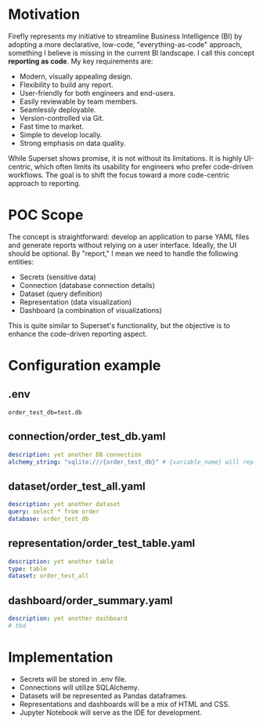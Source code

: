 # Motivation

Firefly represents my initiative to streamline Business Intelligence (BI) by adopting a more declarative, low-code, "everything-as-code" approach, something I believe is missing in the current BI landscape. I call this concept **reporting as code**. My key requirements are:

- Modern, visually appealing design.
- Flexibility to build any report.
- User-friendly for both engineers and end-users.
- Easily reviewable by team members.
- Seamlessly deployable.
- Version-controlled via Git.
- Fast time to market.
- Simple to develop locally.
- Strong emphasis on data quality.

While Superset shows promise, it is not without its limitations. It is highly UI-centric, which often limits its usability for engineers who prefer code-driven workflows. The goal is to shift the focus toward a more code-centric approach to reporting.

# POC Scope

The concept is straightforward: develop an application to parse YAML files and generate reports without relying on a user interface. Ideally, the UI should be optional. By "report," I mean we need to handle the following entities:

- Secrets (sensitive data)
- Connection (database connection details)
- Dataset (query definition)
- Representation (data visualization)
- Dashboard (a combination of visualizations)

This is quite similar to Superset's functionality, but the objective is to enhance the code-driven reporting aspect.

# Configuration example

## .env

```
order_test_db=test.db
```

## connection/order_test_db.yaml

```yaml
description: yet another DB connection
alchemy_string: "sqlite:///{order_test_db}" # {variable_name} will replace it with the corresponding .env value
```

## dataset/order_test_all.yaml

```yaml
description: yet another dataset
query: select * from order
database: order_test_db
```

## representation/order_test_table.yaml

```yaml
description: yet another table
type: table
dataset: order_test_all
```

## dashboard/order_summary.yaml

```yaml
description: yet another dashboard
# tbd
```

# Implementation

- Secrets will be stored in .env file.
- Connections will utilize SQLAlchemy.
- Datasets will be represented as Pandas dataframes.
- Representations and dashboards will be a mix of HTML and CSS.
- Jupyter Notebook will serve as the IDE for development.
